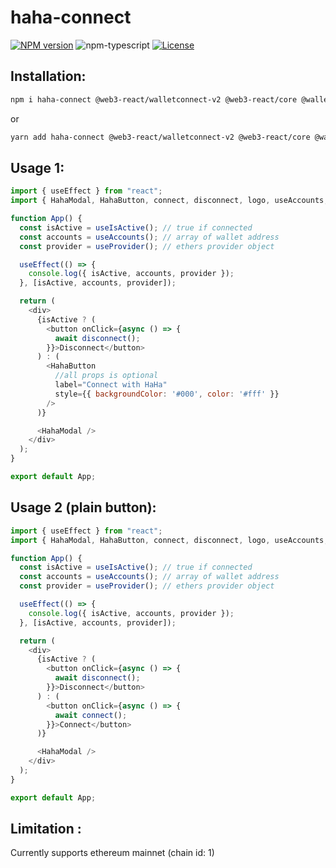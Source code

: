 # haha-connect

[![NPM version][npm-image]][npm-url]
![npm-typescript]
[![License][github-license]][github-license-url]



## Installation:

```bash
npm i haha-connect @web3-react/walletconnect-v2 @web3-react/core @walletconnect/ethereum-provider
```

or

```bash
yarn add haha-connect @web3-react/walletconnect-v2 @web3-react/core @walletconnect/ethereum-provider
```

## Usage 1:

```js
import { useEffect } from "react";
import { HahaModal, HahaButton, connect, disconnect, logo, useAccounts, useIsActive, useProvider } from "haha-connect";

function App() {
  const isActive = useIsActive(); // true if connected
  const accounts = useAccounts(); // array of wallet address
  const provider = useProvider(); // ethers provider object

  useEffect(() => {
    console.log({ isActive, accounts, provider });
  }, [isActive, accounts, provider]);

  return (
    <div>
      {isActive ? (
        <button onClick={async () => {
          await disconnect();
        }}>Disconnect</button>
      ) : (
        <HahaButton 
          //all props is optional
          label="Connect with HaHa"
          style={{ backgroundColor: '#000', color: '#fff' }}
        />
      )}

      <HahaModal />
    </div>
  );
}

export default App;

```

## Usage 2 (plain button):

```js
import { useEffect } from "react";
import { HahaModal, HahaButton, connect, disconnect, logo, useAccounts, useIsActive, useProvider } from "haha-connect";

function App() {
  const isActive = useIsActive(); // true if connected
  const accounts = useAccounts(); // array of wallet address
  const provider = useProvider(); // ethers provider object

  useEffect(() => {
    console.log({ isActive, accounts, provider });
  }, [isActive, accounts, provider]);

  return (
    <div>
      {isActive ? (
        <button onClick={async () => {
          await disconnect();
        }}>Disconnect</button>
      ) : (
        <button onClick={async () => {
          await connect();
        }}>Connect</button>
      )}

      <HahaModal />
    </div>
  );
}

export default App;

```

## Limitation :

Currently supports ethereum mainnet (chain id: 1)

[npm-url]: https://www.npmjs.com/package/haha-connect
[npm-image]: https://img.shields.io/npm/v/haha-connect
[github-license]: https://img.shields.io/github/license/Permutize/haha-connect
[github-license-url]: https://github.com/Permutize/haha-connect/blob/master/LICENSE
[npm-typescript]: https://img.shields.io/npm/types/haha-connect